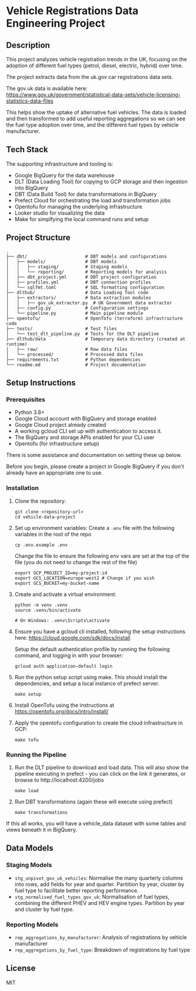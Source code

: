 # Vehicle Registrations Data Engineering Project

## Description

This project analyzes vehicle registration trends in the UK, focusing on the adoption of different fuel types (petrol, diesel, electric, hybrid) over time.

The project extracts data from the uk.gov car registrations data sets.

The gov.uk data is available here: https://www.gov.uk/government/statistical-data-sets/vehicle-licensing-statistics-data-files

This helps show the uptake of alternative fuel vehicles. The data is loaded and then transformed to add useful reporting aggregations so we can see the fuel type adoption over time, and the different fuel types by vehicle manufacturer.

## Tech Stack

The supporting infrastructure and tooling is:

- Google BigQuery for the data warehouse
- DLT (Data Loading Tool) for copying to GCP storage and then ingestion into BigQuery
- DBT (Data Build Tool) for data transformations in BigQuery
- Prefect Cloud for orchestrating the load and transformation jobs
- Opentofu for managing the underlying infrastructure
- Looker studio for visualizing the data
- Make for simplfying the local command runs and setup

## Project Structure

```
.
├── dbt/                      # DBT models and configurations
│   ├── models/               # DBT models
│   │   ├── staging/          # Staging models
│   │   └── reporting/        # Reporting models for analysis
│   ├── dbt_project.yml       # DBT project configuration
│   ├── profiles.yml          # DBT connection profiles
│   └── sqlfmt.toml           # SQL formatting configuration
├── dlthub/                   # Data Loading Tool code
│   ├── extractors/           # Data extraction modules
│   │   ├── gov_uk_extractor.py  # UK Government data extractor
│   ├── config.py             # Configuration settings
│   └── pipeline.py           # Main pipeline module
├── opentofu/                 # OpenTofu (terraform) infrastructure code
├── tests/                    # Test files
│   └── test_dlt_pipeline.py  # Tests for the DLT pipeline
├── dlthub/data               # Temporary data directory (created at runtime)
│   ├── raw/                  # Raw data files
│   └── processed/            # Processed data files
├── requirements.txt          # Python dependencies
└── readme.md                 # Project documentation
```

## Setup Instructions

### Prerequisites

- Python 3.8+
- Google Cloud account with BigQuery and storage enabled
- Google Cloud project already created
- A working gcloud CLI set up with authentication to access it.
- The BigQuery and storage APIs enabled for your CLI user
- Opentofu (for infrastructure setup) 

There is some assistance and documentation on setting these up below. 

Before you begin, please create a project in Google BigQuery if you don't already have an appropriate one to use.

### Installation

1. Clone the repository:
   ```
   git clone <repository-url>
   cd vehicle-data-project
   ```

2. Set up environment variables:
   Create a `.env` file with the following variables in the root of the repo
   
   ```
   cp .env.example .env
   ```
   Change the file to ensure the following env vars are set at the top of the file 
   (you do not need to change the rest of the file)

   ```
   export GCP_PROJECT_ID=my-project-id
   export GCS_LOCATION=europe-west2 # Change if you wish
   export GCS_BUCKET=my-bucket-name
   ```

3. Create and activate a virtual environment:
   ```
   python -m venv .venv
   source .venv/bin/activate  
   
   # On Windows: .venv\Scripts\activate
   ```

4. Ensure you have a gcloud cli installed, following the setup instructions here:
   https://cloud.google.com/sdk/docs/install 

   Setup the default authentication profile by running the following command, and logging in with your browser:
   ```
   gcloud auth application-default login 
   ```

5. Run the python setup script using make. This should install the dependencies, and 
   setup a local instance of prefect server.
   ```
   make setup
   ```

6. Install OpenTofu using the instructions at https://opentofu.org/docs/intro/install/

7. Apply the opentofu configuration to create the cloud infrastructure in GCP:

   ```
   make tofu
   ```

### Running the Pipeline

1. Run the DLT pipeline to download and load data. This will also show the pipeline executing in prefect - you can click on the link it generates, or browse to http://localhost:4200/jobs
   ```
   make load
   ```

3. Run DBT transformations (again these will execute using prefect)
   ```
   make transformations
   ```

If this all works, you will have a vehicle_data dataset with some tables and views beneath it in BigQuery.

## Data Models

### Staging Models 
- `stg_unpivot_gov_uk_vehicles`: Normalise the many quarterly columns into rows, add fields for year and quarter. Paritition by year, cluster by fuel type to facilitate better reporting performance.
- `stg_normalised_fuel_types_gov_uk`: Normalisation of fuel types, combining the different PHEV and HEV engine types. Partition by year and cluster by fuel type.

### Reporting Models
- `rep_aggregations_by_manufacturer`: Analysis of registrations by vehicle manufacturer
- `rep_aggregations_by_fuel_type`: Breakdown of registrations by fuel type

## License

MIT


